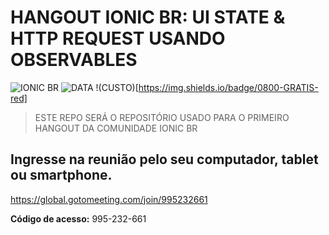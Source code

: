 # HANGOUT IONIC BR: UI STATE & HTTP REQUEST USANDO OBSERVABLES 
![IONIC BR](https://img.shields.io/badge/IONIC%20BR-%F0%9F%93%B2-blue) ![DATA](https://img.shields.io/badge/DATA-28%2F09-green)
!(CUSTO)[https://img.shields.io/badge/0800-GRATIS-red]
> ESTE REPO SERÁ O REPOSITÓRIO USADO PARA O PRIMEIRO HANGOUT DA COMUNIDADE IONIC BR

## Ingresse na reunião pelo seu computador, tablet ou smartphone. 
https://global.gotomeeting.com/join/995232661 

**Código de acesso:** 995-232-661 

